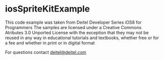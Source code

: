 # iosSpriteKitExample

This code example was taken from Deitel Developer Series iOS8 for Programmers The samples are licensed under a Creative Commons Atributes 3.0 Unported License with the exception that they may not be reused in any way in educational tutorials and textbooks, whether free or for a fee and whether in print or in digital format

For questions contact deitel@deitel.com
